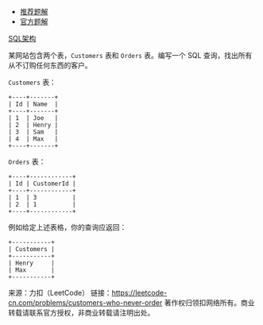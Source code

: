 * [推荐题解](https://leetcode-cn.com/problems/customers-who-never-order/solution/tu-jie-sqlmian-shi-ti-cha-zhao-bu-zai-biao-li-de-s/)
* [官方题解](https://leetcode-cn.com/problems/customers-who-never-order/solution/cong-bu-ding-gou-de-ke-hu-by-leetcode/)

[SQL架构](https://github.com/Zhenghao-Liu/LeetCode_problem-and-solution/blob/master/0183.从不顶够的客户/PROBLEM.sql)

某网站包含两个表，```Customers``` 表和 ```Orders``` 表。编写一个 SQL 查询，找出所有从不订购任何东西的客户。

```Customers``` 表：
```
+----+-------+
| Id | Name  |
+----+-------+
| 1  | Joe   |
| 2  | Henry |
| 3  | Sam   |
| 4  | Max   |
+----+-------+
```
```Orders``` 表：
```
+----+------------+
| Id | CustomerId |
+----+------------+
| 1  | 3          |
| 2  | 1          |
+----+------------+
```
例如给定上述表格，你的查询应返回：
```
+-----------+
| Customers |
+-----------+
| Henry     |
| Max       |
+-----------+
```

来源：力扣（LeetCode）
链接：https://leetcode-cn.com/problems/customers-who-never-order
著作权归领扣网络所有。商业转载请联系官方授权，非商业转载请注明出处。
